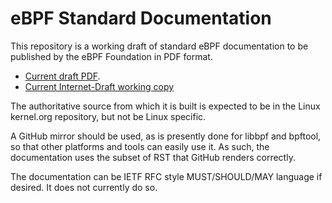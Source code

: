 # eBPF Standard Documentation

This repository is a working draft of standard eBPF documentation
to be published by the eBPF Foundation in PDF format.

* [Current draft PDF](https://github.com/ebpffoundation/ebpf-docs/blob/pdf/instruction-set.pdf).
* [Current Internet-Draft working copy](https://htmlpreview.github.io/?https://raw.githubusercontent.com/ebpffoundation/ebpf-docs/pdf/draft-thaler-bpf-isa.html)

The authoritative source from which it is built is expected to be
in the Linux kernel.org repository, but not be Linux specific.

A GitHub mirror should be used, as is presently done for libbpf and
bpftool, so that other platforms and tools can easily use it.
As such, the documentation uses the subset of RST that GitHub
renders correctly.

The documentation can be IETF RFC style MUST/SHOULD/MAY language
if desired.  It does not currently do so.
